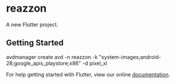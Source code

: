 # reazzon

A new Flutter project.

## Getting Started

avdmanager create avd -n reazzon -k "system-images;android-28;google_apis_playstore;x86" -d pixel_xl

For help getting started with Flutter, view our online
[documentation](https://flutter.io/).
